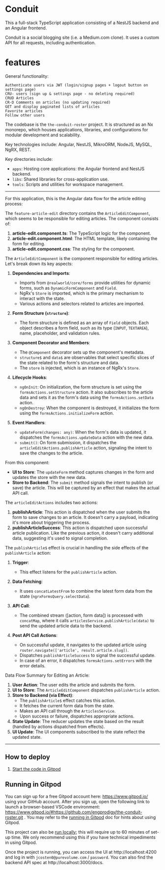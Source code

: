 # Conduit

This a full-stack TypeScript application consisting of a NestJS backend and an Angular frontend.

Conduit is a social blogging site (i.e. a Medium.com clone). It uses a custom API for all requests, including authentication.

# features



General functionality:

    Authenticate users via JWT (login/signup pages + logout button on settings page)
    CRU- users (sign up & settings page - no deleting required)
    CRUD Articles
    CR-D Comments on articles (no updating required)
    GET and display paginated lists of articles
    Favorite articles
    Follow other users



The codebase is the `the-conduit-roster` project. It is structured as an Nx monorepo, which houses applications, libraries, and configurations for modular development and scalability. 

Key technologies include: Angular, NestJS, MikroORM, NodeJS, MySQL, NgRX, REST.

Key directories include:
- `apps`: Hosting core applications: the Angular frontend and NestJS backend.
- `libs`: Shared libraries for cross-application use.
- `tools`: Scripts and utilities for workspace management.

---

For this application, this is the Angular data flow for the article editing process:

The `feature-article-edit` directory contains the `ArticleEditComponent`, which seems to be responsible for editing articles. The component consists of:

1. **article-edit.component.ts**: The TypeScript logic for the component.
2. **article-edit.component.html**: The HTML template, likely containing the form for editing.
3. **article-edit.component.css**: The styling for the component.

The `ArticleEditComponent` is the component responsible for editing articles. Let's break down its key aspects:

1. **Dependencies and Imports**:
   - Imports from `@realworld/core/forms` provide utilities for dynamic forms, such as `DynamicFormComponent` and `Field`.
   - NgRx's `Store` is imported, which is the primary mechanism to interact with the state.
   - Various actions and selectors related to articles are imported.

2. **Form Structure (`structure`)**:
   - The form structure is defined as an array of `Field` objects. Each object describes a form field, such as its type (`INPUT`, `TEXTAREA`), name, placeholder, and validation rules.

3. **Component Decorator and Members**:
   - The `@Component` decorator sets up the component's metadata.
   - `structure$` and `data$` are observables that select specific slices of the state related to the form's structure and data.
   - The `store` is injected, which is an instance of NgRx's `Store`.

4. **Lifecycle Hooks**:
   - `ngOnInit`: On initialization, the form structure is set using the `formsActions.setStructure` action. It also subscribes to the article data and sets it as the form's data using the `formsActions.setData` action.
   - `ngOnDestroy`: When the component is destroyed, it initializes the form using the `formsActions.initializeForm` action.

5. **Event Handlers**:
   - `updateForm(changes: any)`: When the form's data is updated, it dispatches the `formsActions.updateData` action with the new data.
   - `submit()`: On form submission, it dispatches the `articleEditActions.publishArticle` action, signaling the intent to save the changes to the article.

From this component:

- **UI to Store**: The `updateForm` method captures changes in the form and updates the store with the new data.
- **Store to Backend**: The `submit` method signals the intent to publish (or save) the article. This will be captured by an effect that makes the actual API call.

The `articleEditActions` includes two actions:

1. **publishArticle**: This action is dispatched when the user submits the form to save changes to an article. It doesn't carry a payload, indicating it's more about triggering the process.
2. **publishArticleSuccess**: This action is dispatched upon successful article publication. Like the previous action, it doesn't carry additional data, suggesting it's used to signal completion.

The `publishArticle$` effect is crucial in handling the side effects of the `publishArticle` action:

1. **Trigger**:
   - This effect listens for the `publishArticle` action.

2. **Data Fetching**:
   - It uses `concatLatestFrom` to combine the latest form data from the state (`ngrxFormsQuery.selectData`).

3. **API Call**:
   - The combined stream ([action, form data]) is processed with `concatMap`, where it calls `articlesService.publishArticle(data)` to send the updated article data to the backend.

4. **Post API Call Actions**:
   - On successful update, it navigates to the updated article using `router.navigate(['article', result.article.slug])`.
   - Dispatches `publishArticleSuccess` to signal the successful update.
   - In case of an error, it dispatches `formsActions.setErrors` with the error details.

Data Flow Summary for Editing an Article:

1. **User Action**: The user edits the article and submits the form.
2. **UI to Store**: The `ArticleEditComponent` dispatches `publishArticle` action.
3. **Store to Backend (via Effect)**:
   - The `publishArticle$` effect catches this action.
   - It fetches the current form data from the state.
   - Makes an API call through the `ArticlesService`.
   - Upon success or failure, dispatches appropriate actions.
4. **State Update**: The reducer updates the state based on the result (handled by actions dispatched from effects).
5. **UI Update**: The UI components subscribed to the state reflect the updated state.

---



## How to deploy

1. [Start the code in Gitpod](#running-in-gitpod)


## Running in Gitpod

You can sign up for a free Gitpod account here: https://www.gitpod.io/ using your GitHub account. After you sign up, open the following link to launch a browser-based VSCode environment: https://www.gitpod.io/#https://github.com/engprodigy/the-conduit-roster.git . You may refer to the [running in Gitpod](./GITPOD.md) doc for hints about using Gitpod.

This project can also be [run locally](./LOCAL.md); this will require up to 60 minutes of set-up time. We only recommend using this if you have technical impediments in using Gitpod.

Once the project is running, you can access the UI at http://localhost:4200 and log in with `jcosten0@purevolume.com` / `password`. You can also find the backend API spec at http://localhost:3000/docs.
